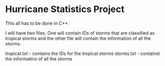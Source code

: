 # Hurricane Statistics Project

This all has to be done in C++.

I will have two files. One will contain IDs of storms that are classified as tropical storms and the other file will contain the information of all the storms. 

tropical.txt - contains the IDs for the tropical storms
storms.txt   - containst the informatino of all the storms
